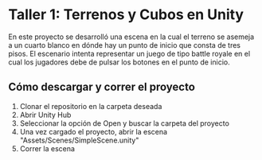# Taller 1: Terrenos y Cubos en Unity

En este proyecto se desarrolló una escena en la cual el terreno se asemeja a un cuarto blanco en dónde hay un punto de inicio que consta de tres pisos. El escenario intenta representar un juego de tipo battle royale en el cual los jugadores debe de pulsar los botones en el punto de inicio.

## Cómo descargar y correr el proyecto

1. Clonar el repositorio en la carpeta deseada
2. Abrir Unity Hub
3. Seleccionar la opción de Open y buscar la carpeta del proyecto
4. Una vez cargado el proyecto, abrir la escena "Assets/Scenes/SimpleScene.unity"
5. Correr la escena
